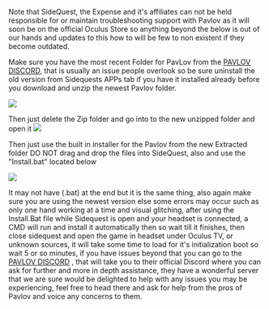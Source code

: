 Note that SideQuest, the Expense and it's affiliates can not be held responsible for or maintain troubleshooting support with Pavlov as it will soon be on the official Oculus Store so anything beyond the below is out of our hands and updates to this how to will be few to non existent if they become outdated.



Make sure you have the most recent Folder for PavLov from the [PAVLOV DISCORD](https://discord.gg/wE5ZqBB), that is usually an issue people overlook so be sure uninstall the old version from Sidequests APPs tab if you have it installed already before you download and unzip the newest Pavlov folder.

![](https://cdn.discordapp.com/attachments/608376262347587595/608756299177656320/extract_drivers.png)



Then just delete the Zip folder and go into to the new unzipped folder and open it
![](https://cdn.discordapp.com/attachments/608376262347587595/608755536984277002/Screenshot_1106.png)



Then just use the built in installer for the Pavlov from the new Extracted folder DO NOT drag and drop the files into SideQuest, also  and use the "Install.bat" located below

![](https://cdn.discordapp.com/attachments/608376262347587595/608568197679153152/Pavlov_install_BAT.png)

It may not have (.bat) at the end but it is the same thing, also again make sure you are using the newest version else some errors may occur such as only one hand working at a time and visual glitching, after using the Install.Bat file while Sidequest is open and your headset is connected, a CMD will run and install it automatically then so wait till it finishes, then close sidequest and open the game in headset under Oculus TV, or unknown sources, it will take some time to load for it's initialization boot so wait 5 or so minutes, if you have issues beyond that you can go to the [PAVLOV DISCORD](https://discord.gg/wE5ZqBB) , that will take you to their official Discord where you can ask for further and more in depth assistance, they have a wonderful server that we are sure would be delighted to help with any issues you may be experiencing, feel free to head there and ask for help from the pros of Pavlov and voice any concerns to them.
